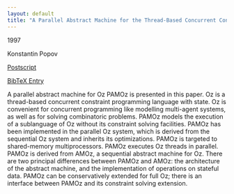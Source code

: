 ```yaml
---
layout: default
title: "A Parallel Abstract Machine for the Thread-Based Concurrent Constraint Language Oz"
---
```



1997


Konstantin Popov



[Postscript](http://www.ps.uni-sb.de/PapersOz/Others/pamoz.ps.gz)

[BibTeX Entry](http://www.ps.uni-sb.de/PapersOz/abstracts/pamoz.bib)



A parallel abstract machine for Oz PAMOz is presented in this
paper. Oz is a thread-based concurrent constraint programming language
with state. Oz is convenient for concurrent programming like modelling
multi-agent systems, as well as for solving combinatoric problems.
PAMOz models the execution of a sublanguage of Oz without its
constraint solving facilities. PAMOz has been implemented in the
parallel Oz system, which is derived from the sequential Oz system and
inherits its optimizations. PAMOz is targeted to shared-memory
multiprocessors. PAMOz executes Oz threads in parallel. PAMOz is
derived from AMOz, a sequential abstract machine for Oz.  There
are two principal differences between PAMOz and AMOz: the
architecture of the abstract machine, and the implementation of
operations on stateful data. PAMOz can be conservatively
extended for full Oz; there is an interface between PAMOz and
its constraint solving extension.





